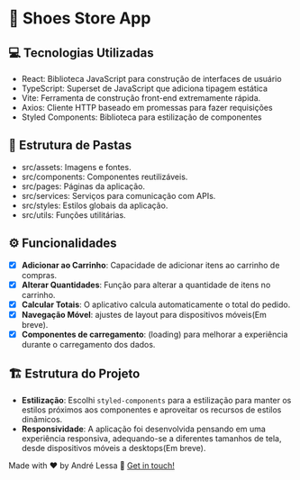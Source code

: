 # 🍔 Shoes Store App

## 💻 Tecnologias Utilizadas

- React: Biblioteca JavaScript para construção de interfaces de usuário
- TypeScript: Superset de JavaScript que adiciona tipagem estática
- Vite: Ferramenta de construção front-end extremamente rápida.
- Axios: Cliente HTTP baseado em promessas para fazer requisições
- Styled Components: Biblioteca para estilização de componentes

## 📁 Estrutura de Pastas

- src/assets: Imagens e fontes.
- src/components: Componentes reutilizáveis.
- src/pages: Páginas da aplicação.
- src/services: Serviços para comunicação com APIs.
- src/styles: Estilos globais da aplicação.
- src/utils: Funções utilitárias.

## ⚙️ Funcionalidades

- [x] **Adicionar ao Carrinho**: Capacidade de adicionar itens ao carrinho de compras.
- [x] **Alterar Quantidades**: Função para alterar a quantidade de itens no carrinho.
- [x] **Calcular Totais**: O aplicativo calcula automaticamente o total do pedido.
- [x] **Navegação Móvel**: ajustes de layout para dispositivos móveis(Em breve).
- [x] **Componentes de carregamento**: (loading) para melhorar a experiência durante o carregamento dos dados.

## 🏗️ Estrutura do Projeto

-   **Estilização**: Escolhi `styled-components` para a estilização para manter os estilos próximos aos componentes e aproveitar os recursos de estilos dinâmicos.
-   **Responsividade**: A aplicação foi desenvolvida pensando em uma experiência responsiva, adequando-se a diferentes tamanhos de tela, desde dispositivos móveis a desktops(Em breve).

Made with ♥ by André Lessa :wave: [Get in touch!](https://www.linkedin.com/in/andrelessadeveloper/)